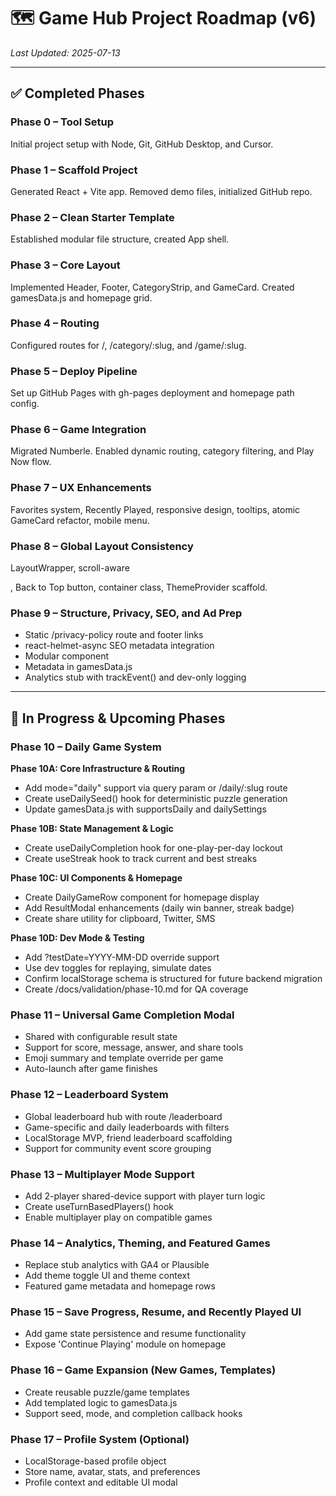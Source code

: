 # 🗺️ Game Hub Project Roadmap (v6)
_Last Updated: 2025-07-13_

---

## ✅ Completed Phases

### Phase 0 – Tool Setup
Initial project setup with Node, Git, GitHub Desktop, and Cursor.

### Phase 1 – Scaffold Project
Generated React + Vite app. Removed demo files, initialized GitHub repo.

### Phase 2 – Clean Starter Template
Established modular file structure, created App shell.

### Phase 3 – Core Layout
Implemented Header, Footer, CategoryStrip, and GameCard. Created gamesData.js and homepage grid.

### Phase 4 – Routing
Configured routes for /, /category/:slug, and /game/:slug.

### Phase 5 – Deploy Pipeline
Set up GitHub Pages with gh-pages deployment and homepage path config.

### Phase 6 – Game Integration
Migrated Numberle. Enabled dynamic routing, category filtering, and Play Now flow.

### Phase 7 – UX Enhancements
Favorites system, Recently Played, responsive design, tooltips, atomic GameCard refactor, mobile menu.

### Phase 8 – Global Layout Consistency
LayoutWrapper, scroll-aware <Footer />, Back to Top button, container class, ThemeProvider scaffold.

### Phase 9 – Structure, Privacy, SEO, and Ad Prep
- Static /privacy-policy route and footer links
- react-helmet-async SEO metadata integration
- Modular <AdBanner /> component
- Metadata in gamesData.js
- Analytics stub with trackEvent() and dev-only logging

---

## 🚧 In Progress & Upcoming Phases

### Phase 10 – Daily Game System

**Phase 10A: Core Infrastructure & Routing**
- Add mode="daily" support via query param or /daily/:slug route
- Create useDailySeed() hook for deterministic puzzle generation
- Update gamesData.js with supportsDaily and dailySettings

**Phase 10B: State Management & Logic**
- Create useDailyCompletion hook for one-play-per-day lockout
- Create useStreak hook to track current and best streaks

**Phase 10C: UI Components & Homepage**
- Create DailyGameRow component for homepage display
- Add ResultModal enhancements (daily win banner, streak badge)
- Create share utility for clipboard, Twitter, SMS

**Phase 10D: Dev Mode & Testing**
- Add ?testDate=YYYY-MM-DD override support
- Use dev toggles for replaying, simulate dates
- Confirm localStorage schema is structured for future backend migration
- Create /docs/validation/phase-10.md for QA coverage

### Phase 11 – Universal Game Completion Modal
- Shared <ResultModal /> with configurable result state
- Support for score, message, answer, and share tools
- Emoji summary and template override per game
- Auto-launch after game finishes

### Phase 12 – Leaderboard System
- Global leaderboard hub with route /leaderboard
- Game-specific and daily leaderboards with filters
- LocalStorage MVP, friend leaderboard scaffolding
- Support for community event score grouping

### Phase 13 – Multiplayer Mode Support
- Add 2-player shared-device support with player turn logic
- Create useTurnBasedPlayers() hook
- Enable multiplayer play on compatible games

### Phase 14 – Analytics, Theming, and Featured Games
- Replace stub analytics with GA4 or Plausible
- Add theme toggle UI and theme context
- Featured game metadata and homepage rows

### Phase 15 – Save Progress, Resume, and Recently Played UI
- Add game state persistence and resume functionality
- Expose 'Continue Playing' module on homepage

### Phase 16 – Game Expansion (New Games, Templates)
- Create reusable puzzle/game templates
- Add templated logic to gamesData.js
- Support seed, mode, and completion callback hooks

### Phase 17 – Profile System (Optional)
- LocalStorage-based profile object
- Store name, avatar, stats, and preferences
- Profile context and editable UI modal
